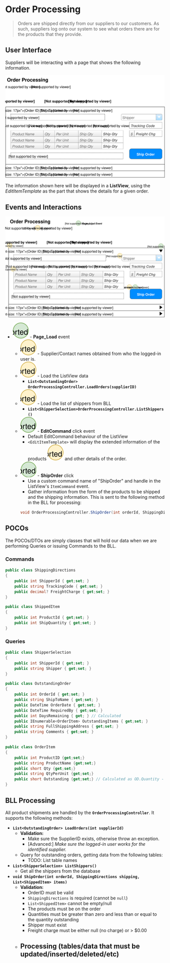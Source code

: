 # Order Processing

> Orders are shipped directly from our suppliers to our customers. As such, suppliers log onto our system to see what orders there are for the products that they provide.

## User Interface

Suppliers will be interacting with a page that shows the following information.

![Mockup](./Shipping-Orders.svg)

The information shown here will be displayed in a **ListView**, using the *EditItemTemplate* as the part that shows the details for a given order.

## Events and Interactions

![Plan](Shipping-Orders-Plan.svg)
- ![](1.svg) - **Page_Load** event
    - ![](A.svg) - Supplier/Contact names obtained from who the logged-in user is.
    - ![](B.svg) - Load the ListView data
        - **`List<OutstandingOrder> OrderProcessingController.LoadOrders(supplierID)`**
    - ![](C.svg) - Load the list of shippers from BLL
        - **`List<ShipperSelection>OrderProcessingController.ListShippers()`**
    - ![](2.svg) - **EditCommand** click event
        - Default EditCommand behaviour of the ListView
        - `<EditItemTemplate>` will display the extended information of the products ![](D.svg) and other details of the order.
    - ![](3.svg) - **ShipOrder** click 
        - Use a custom command name of "ShipOrder" and handle in the ListView's `ItemCommand` event.
        - Gather information from the form of the products to be shipped and the shipping information. This is sent to the following method in the BLL for processing:
        ```csharp
        void OrderProcessingController.ShipOrder(int orderId, ShippingDirections shipping, List<ShippedItem> items)
        ```

## POCOs

The POCOs/DTOs are simply classes that will hold our data when we are performing Queries or issuing Commands to the BLL.

### Commands

```csharp
public class ShippingDirections
{
    public int ShipperId { get;set; }
    public string TrackingCode { get;set; }
    public decimal? FreightCharge { get;set; }
}
```

```csharp
public class ShippedItem
{
    public int ProductId { get;set; }
    public int ShipQuantity { get;set; }
}
```

### Queries

```csharp
public class ShipperSelection
{
    public int ShipperId { get;set; }
    public string Shipper { get;set; }
}
```

```csharp
public class OutstandingOrder
{
    public int OrderId { get;set; }
    public string ShipToName { get;set; }
    public DateTime OrderDate { get;set; }
    public DateTime RequiredBy { get;set; }
    public int DaysRemaining { get; } // Calculated
    public IEnumerable<OrderItem> OutstandingItems { get;set; }
    public string FullShippingAddress { get;set; }
    public string Comments { get;set; }
}
```

```csharp
public class OrderItem
{
    public int ProductID {get;set;}
    public string ProductName {get;set;}
    public short Qty {get;set;}
    public string QtyPerUnit {get;set;}
    public short Outstanding {get;set;} // Calculated as OD.Quantity - Sum(Shipped qty)
}
```

## BLL Processing

All product shipments are handled by the **`OrderProcessingController`**. It supports the following methods:
- **`List<OutstandingOrder> LoadOrders(int supplierId)`**
    - **Validation:**
        - Make sure the SupplierID exists, otherwise throw an exception.
        - [Advanced:] *Make sure the logged-in user works for the identified supplier.*
    - Query for outstanding orders, getting data from the following tables:
        - TODO: List table names
- **`List<ShipperSelection> ListShippers()`**
    - Get all the shippers from the database
- **`void ShipOrder(int orderId, ShippingDirections shipping, List<ShippedItem> items)`**
    - **Validation:**
        - OrderID must be valid
        - `ShippingDirections` is required (cannot be `null`)
        - `List<ShippedItem>` cannot be empty/null
        - The products must be on the order
        - Quantities must be greater than zero and less than or equal to the quantity outstanding
        - Shipper must exist
        - Freight charge must be either null (no charge) or > $0.00
    - **Processing** (tables/data that must be updated/inserted/deleted/etc)
        - 